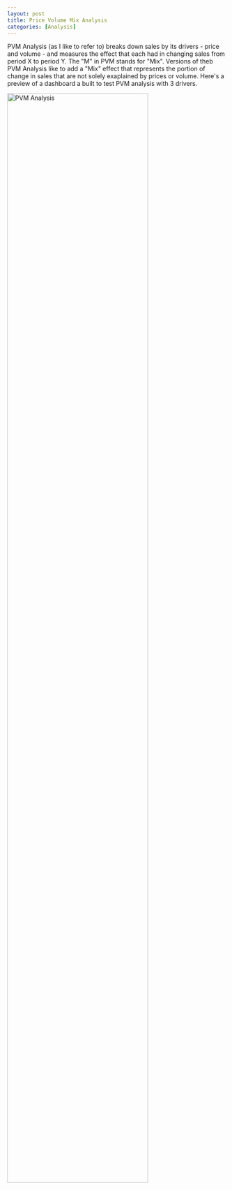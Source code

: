 ```yaml
---
layout: post
title: Price Volume Mix Analysis
categories: [Analysis]
---
```

PVM Analysis (as I like to refer to) breaks down sales by its drivers - price and volume - and measures the effect that each had in changing sales from period X to period Y. The "M" in PVM stands for "Mix". Versions of theb PVM Analysis like to add a "Mix" effect that represents the portion of change in sales that are not solely exaplained by prices or volume. Here's a preview of a dashboard a built to test PVM analysis with 3 drivers.

<img src="{{ site.baseurl }}/images/blog/dashbordview.jpg" alt="PVM Analysis" width="80%" height="80%">
